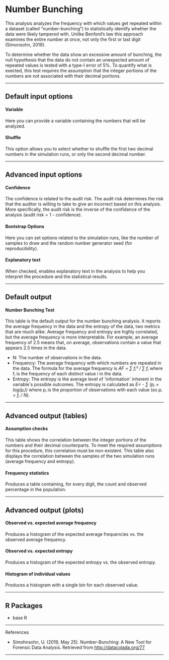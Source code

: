 Number Bunching
==========================

This analysis analyzes the frequency with which values get repeated within a dataset (called “number-bunching”) to statistically identify whether the data were likely tampered with. Unlike Benford’s law this approach examines the entire number at once, not only the first or last digit (Simonsohn, 2019). 

To determine whether the data show an excessive amount of bunching, the null hypothesis that the data do not contain an unexpected amount of repeated values is tested with a type-I error of 5%. To quantify what is exected, this test requires the assumption that the integer portions of the numbers are not associated with their decimal portions.

----

Default input options
-------

#### Variable
Here you can provide a variable containing the numbers that will be analyzed.

#### Shuffle
This option allows you to select whether to shuffle the first two decimal numbers in the simulation runs, or only the second decimal number.

----

Advanced input options
-------

#### Confidence
The confidence is related to the audit risk. The audit risk determines the risk that the auditor is willing to take to give an incorrect based on this analysis. More specifically, the audit risk is the inverse of the confidence of the analysis (audit risk = 1 - confidence).

#### Bootstrap Options
Here you can set options related to the simulation runs, like the number of samples to draw and the random number generator seed (for reproducibility).

#### Explanatory text
When checked, enables explanatory text in the analysis to help you interpret the procedure and the statistical results.

----

Default output
-------

#### Number Bunching Test
This table is the default output for the number bunching analysis. It reports the average frequency in the data and the entropy of the data, two metrics that are much alike. Average frequency and entropy are highly correlated, but the average frequency is more interpretable. For example, an average frequency of 2.5 means that, on average, observations contain a value that appears 2.5 times in the data. 

- N: The number of observations in the data.
- Frequency: The average frequency with which numbers are repeated in the data. The formula for the average frequency is *AF = &#8721; f&#7522;&#178; / &#8721; f&#7522;* where f&#7522; is the frequency of each distinct value *i* in the data.
- Entropy: The entropy is the average level of 'information' inherent in the variable's possible outcomes. The entropy is calculated as *E= - &#8721; (p&#7522; &#215; log(p&#7522;))* where p&#7522; is the proportion of observations with each value (so *p&#7522; = f&#7522; / N*).

----

Advanced output (tables)
-------

#### Assumption checks
This table shows the correlation between the integer portions of the numbers and their decimal counterparts. To meet the required assumptions for this procedure, this correlation must be non-existent. This table also displays the correlation between the samples of the two simulation runs (average frequency and entropy).

#### Frequency statistics
Produces a table containing, for every digit, the count and observed percentage in the population.

----

Advanced output (plots)
-------

#### Observed vs. expected average frequency
Produces a histogram of the expected average frequencies vs. the observed average frequency.

#### Observed vs. expected entropy
Produces a histogram of the expected entropy vs. the observed entropy.

#### Histogram of individual values
Produces a histogram with a single bin for each observed value.

----

R Packages
-------

- base R

----

References

- Simohnsohn, U. (2019, May 25). Number-Bunching: A New Tool for Forensic Data Analysis. Retrieved from http://datacolada.org/77

-------

